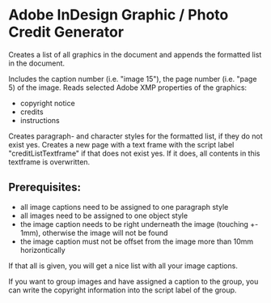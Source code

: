 Adobe InDesign Graphic / Photo Credit Generator
=================================

Creates a list of all graphics in the document and appends the formatted list in the document.

Includes the caption number (i.e. "image 15"), the page number (i.e. "page 5) of the image. Reads selected Adobe XMP properties of the graphics:
- copyright notice
- credits
- instructions

Creates paragraph- and character styles for the formatted list, if they do not exist yes.
Creates a new page with a text frame with the script label "creditListTextframe" if that does not exist yes. If it does, all contents in this textframe is overwritten.

Prerequisites:
--------------------
- all image captions need to be assigned to one paragraph style
- all images need to be assigned to one object style
- the image caption needs to be right underneath the image (touching +- 1mm), otherwise the image will not be found
- the image caption must not be offset from the image more than 10mm horizontically

If that all is given, you will get a nice list with all your image captions.

If you want to group images and have assigned a caption to the group, you can write the copyright information into the script label of the group.
